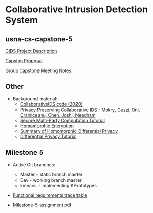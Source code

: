 # Collaborative Intrusion Detection System
## usna-cs-capstone-5

[CIDS Project Description](https://docs.google.com/document/d/1AltDS4fwZcJ97G-Sn9JZIy09c0HGSWz--HddGbEU25w/edit?usp=sharing)

[Capston Proposal](https://docs.google.com/document/d/1QKcD0Lqw-2c5aZu2ejlGHw5TbhZ1CWGY7aEYPHTbhmk/edit?usp=sharing)

[Group Capstone Meeting Notes](meeting_notes.md)

## Other

+ Background material:
    + [CollaborativeIDS code (2020)](https://github.com/CooperGuzzi/CollaborativeIDS)
    + [Privacy Preserving Collaborative IDS - Mokry, Guzzi, Oni, Crainiceanu, Chen, Joshi, Needham](research/Privacy_Preserving_Collaborative_IDS.pdf) 
    + [Secure Multi-Party Computation Tutorial](research/tutorial-secure-computation.pdf)
    + [Homomorphic Encryption](research/When_Homomorphic_Cryptosystem_Meets_Differential_Privacy.pdf)
    + [Summary of Homomorphic Differential Privacy](https://docs.google.com/document/d/19XImfqUX-phXZn_5oWGkPs97NRoG7dks_SjsjLCiTSo/edit?usp=sharing)
    + [Differential Privacy Tutorial](research/differential_privacy_tutorial.pdf)

## Milestone 5

+ Active Git branches:
    + Master - static branch master
    + Dev - working branch master
    + kmeans - implementing KPrototypes

+ [Functional requirements trace table](https://docs.google.com/spreadsheets/d/1YPr3v7LRzJZG3VP-RFwnwrRitj4HEj1ryLTDtZEbtS8/edit?usp=sharing)
+ [Milestone-5 assignment pdf](/milestone-assignments/Mile5_Testing.pdf)
